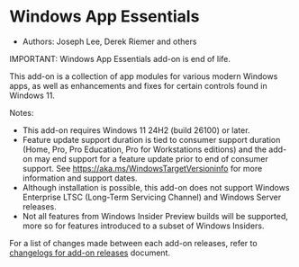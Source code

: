 # Windows App Essentials

* Authors: Joseph Lee, Derek Riemer and others

IMPORTANT: Windows App Essentials add-on is end of life.

This add-on is a collection of app modules for various modern Windows apps, as well as enhancements and fixes for certain controls found in Windows 11.

Notes:

* This add-on requires Windows 11 24H2 (build 26100) or later.
* Feature update support duration is tied to consumer support duration (Home, Pro, Pro Education, Pro for Workstations editions) and the add-on may end support for a feature update prior to end of consumer support. See <https://aka.ms/WindowsTargetVersioninfo> for more information and support dates.
* Although installation is possible, this add-on does not support Windows Enterprise LTSC (Long-Term Servicing Channel) and Windows Server releases.
* Not all features from Windows Insider Preview builds will be supported, more so for features introduced to a subset of Windows Insiders.

For a list of changes made between each add-on releases, refer to [changelogs for add-on releases][1] document.

[1]: https://github.com/josephsl/wintenapps/blob/main/changes.md
